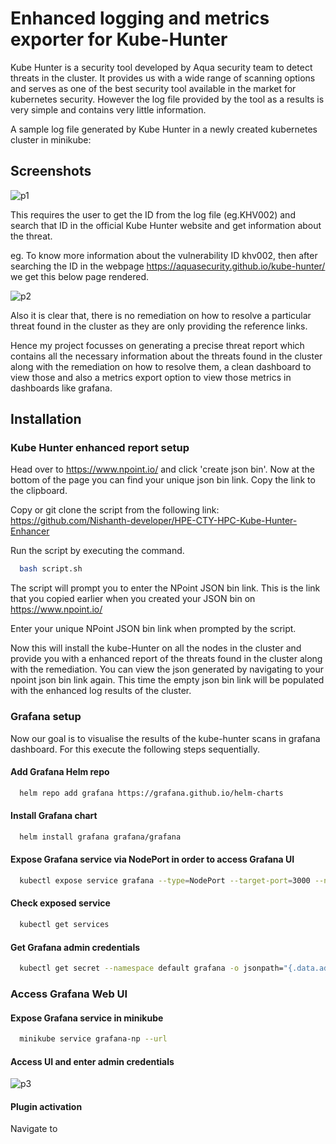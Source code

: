 # Enhanced logging and metrics exporter for Kube-Hunter

Kube Hunter is a security tool developed by Aqua security team to detect threats in the cluster. It provides us with a wide range of scanning options and serves as one of the best security tool available in the market for kubernetes security. However the log file provided by the tool as a results is very simple and contains very little information.

A sample log file generated by Kube Hunter in a newly created kubernetes cluster in minikube:



## Screenshots

![p1](https://github.com/Nishanth-developer/HPE-CTY-HPC-Kube-Hunter-Enhancer/assets/72375481/1976b39d-b49d-4589-bcb9-e0d62c0b927f)

This requires the user to get the ID from the log file (eg.KHV002) and search that ID in the official Kube Hunter website and get information about the threat.

eg. To know more information about the vulnerability ID khv002, then after searching the ID in the webpage https://aquasecurity.github.io/kube-hunter/ we get this below page rendered.

![p2](https://github.com/Nishanth-developer/HPE-CTY-HPC-Kube-Hunter-Enhancer/assets/72375481/67cdd258-8711-4490-a579-b7742e784297)


Also it is clear that, there is no remediation on how to resolve a particular threat found in the cluster as they are only providing the reference links.

Hence my project focusses on generating a precise threat report which contains all the necessary information about the threats found in the cluster along with the remediation on how to resolve them, a clean dashboard to view those and also a metrics export option to view those metrics in dashboards like grafana.



## Installation

### Kube Hunter enhanced report setup

Head over to https://www.npoint.io/ and click 'create json bin'. Now at the bottom of the page you can find your unique json bin link. Copy the link to the clipboard.

Copy or git clone the script from the following link: https://github.com/Nishanth-developer/HPE-CTY-HPC-Kube-Hunter-Enhancer

Run the script by executing the command.

```bash
  bash script.sh
```
The script will prompt you to enter the NPoint JSON bin link. This is the link that you copied earlier when you created your JSON bin on https://www.npoint.io/

Enter your unique NPoint JSON bin link when prompted by the script.

Now this will install the kube-Hunter on all the nodes in the cluster and provide you with a enhanced report of the threats found in the cluster along with the remediation. You can view the json generated by navigating to your npoint json bin link again. This time the empty json bin link will be populated with the enhanced log results of the cluster.


### Grafana setup

Now our goal is to visualise the results of the kube-hunter scans in grafana dashboard. For this execute the following steps sequentially.

#### Add Grafana Helm repo

```bash
  helm repo add grafana https://grafana.github.io/helm-charts
```

#### Install Grafana chart

```bash
  helm install grafana grafana/grafana
```

#### Expose Grafana service via NodePort in order to access Grafana UI

```bash
  kubectl expose service grafana --type=NodePort --target-port=3000 --name=grafana-np
```

#### Check exposed service

```bash
  kubectl get services
```

#### Get Grafana admin credentials

```bash
  kubectl get secret --namespace default grafana -o jsonpath="{.data.admin-password}" | base64 --decode ; echo
```

### Access Grafana Web UI

#### Expose Grafana service in minikube

```bash
  minikube service grafana-np --url
```

#### Access UI and enter admin credentials

![p3](https://github.com/Nishanth-developer/HPE-CTY-HPC-Kube-Hunter-Enhancer/assets/72375481/1d0bde33-4780-4782-b7e9-df0c1642f640)

#### Plugin activation

Navigate to 
